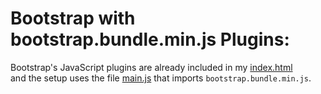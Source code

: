 # Bootstrap with bootstrap.bundle.min.js Plugins:

Bootstrap's JavaScript plugins are already included in my [index.html](https://github.com/harshaa-praharshidha01/Java_Upskilling_Praharshidha/blob/main/Module1%20Bootstrap%205/Setting%20Up%20Bootstrap%205/Solution1.2/index.html)  
and the setup uses the file [main.js](https://github.com/harshaa-praharshidha01/Java_Upskilling_Praharshidha/blob/main/Module1%20Bootstrap%205/Setting%20Up%20Bootstrap%205/Solution1.2/main.js) that imports `bootstrap.bundle.min.js`.
